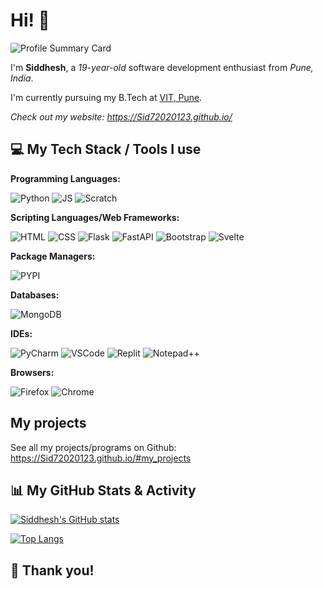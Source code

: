 # Hi! 👋

<!-- <p align="center"><img src="https://avatars.githubusercontent.com/u/70252606?v=4" alt="Avatar"/></p> -->
![Profile Summary Card](https://github-profile-summary-cards.vercel.app/api/cards/profile-details?username=Sid72020123&theme=github_dark)

I'm **Siddhesh**, a _19-year-old_ software development enthusiast from _Pune, India_.

I'm currently pursuing my B.Tech at [VIT, Pune](https://www.vit.edu/).


_Check out my website: https://Sid72020123.github.io/_

## 💻 My Tech Stack / Tools I use
**Programming Languages:**

![Python](https://img.shields.io/badge/Python-FFD43B?style=for-the-badge&logo=python&logoColor=blue&color=black)
![JS](https://img.shields.io/badge/JavaScript-323330?style=for-the-badge&logo=javascript&logoColor=F7DF1E&color=black)
![Scratch](https://img.shields.io/badge/Scratch-4D97FF?style=for-the-badge&logo=Scratch&logoColor=yellow&color=black)


**Scripting Languages/Web Frameworks:**

![HTML](https://img.shields.io/badge/HTML5-E34F26?style=for-the-badge&logo=html5&logoColor=blue&color=black)
![CSS](https://img.shields.io/badge/CSS3-1572B6?style=for-the-badge&logo=css3&logoColor=red&color=black)
![Flask](https://img.shields.io/badge/Flask-000000?style=for-the-badge&logo=flask&logoColor=white&color=black)
![FastAPI](https://img.shields.io/badge/fastapi-109989?style=for-the-badge&logo=FASTAPI&logoColor=green&color=black)
![Bootstrap](https://img.shields.io/badge/Bootstrap-563D7C?style=for-the-badge&logo=bootstrap&logoColor=lightpurple&color=black)
![Svelte](https://img.shields.io/badge/Svelte-4A4A55?style=for-the-badge&logo=svelte&logoColor=FF3E00&color=black)

**Package Managers:**

![PYPI](https://img.shields.io/badge/pypi-3775A9?style=for-the-badge&logo=pypi&logoColor=blue&color=black)

**Databases:**

![MongoDB](https://img.shields.io/badge/MongoDB-4EA94B?style=for-the-badge&logo=mongodb&logoColor=green&color=black)

**IDEs:**

![PyCharm](https://img.shields.io/badge/PyCharm-000000.svg?&style=for-the-badge&logo=PyCharm&logoColor=green&color=black)
![VSCode](https://img.shields.io/badge/VSCode-0078D4?style=for-the-badge&logo=visual%20studio%20code&logoColor=blue&color=black)
![Replit](https://img.shields.io/badge/replit-667881?style=for-the-badge&logo=replit&logoColor=white&color=black)
![Notepad++](https://img.shields.io/badge/Notepad++-90E59A.svg?style=for-the-badge&logo=notepad%2B%2B&logoColor=lightgreen&color=black)

**Browsers:**

![Firefox](https://img.shields.io/badge/Firefox_Browser-FF7139?style=for-the-badge&logo=Firefox-Browser&logoColor=orange&color=black)
![Chrome](https://img.shields.io/badge/Google_chrome-4285F4?style=for-the-badge&logo=Google-chrome&logoColor=white&color=black)


## My projects

See all my projects/programs on Github: https://Sid72020123.github.io/#my_projects


## 📊 My GitHub Stats & Activity

[![Siddhesh's GitHub stats](https://github-readme-stats.vercel.app/api?username=Sid72020123&show_icons=true&theme=github_dark)](https://github.com/Sid72020123)

[![Top Langs](https://github-readme-stats.vercel.app/api/top-langs/?username=Sid72020123&show_icons=true&theme=github_dark)](https://github.com/Sid72020123)

## 🙏 Thank you!
